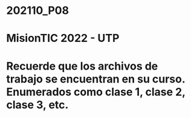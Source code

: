 # 202110_P08
# MisionTIC 2022 - UTP
# Recuerde que los archivos de trabajo se encuentran en su curso. Enumerados como clase 1, clase 2, clase 3, etc. 
